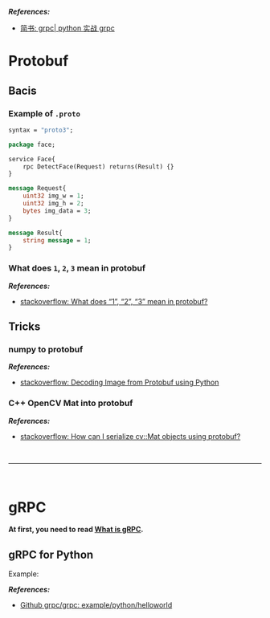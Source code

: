 ***References:***

- [简书: grpc| python 实战 grpc](https://www.jianshu.com/p/43fdfeb105ff)

# Protobuf

## Bacis

### Example of `.proto`

```protobuf
syntax = "proto3";

package face;

service Face{
    rpc DetectFace(Request) returns(Result) {}
}

message Request{
    uint32 img_w = 1;
    uint32 img_h = 2;
    bytes img_data = 3;
}

message Result{
    string message = 1;
}
```

### What does `1`, `2`, `3` mean in protobuf

***References:***

- [stackoverflow: What does “1”, “2”, “3” mean in protobuf?](https://stackoverflow.com/a/9018294/4636081)

## Tricks

### numpy to protobuf

***References:***

- [stackoverflow: Decoding Image from Protobuf using Python](https://stackoverflow.com/questions/44060763/decoding-image-from-protobuf-using-python)

### C++ OpenCV Mat into protobuf

***References:***

- [stackoverflow: How can I serialize cv::Mat objects using protobuf?](https://stackoverflow.com/questions/51553943/how-can-i-serialize-cvmat-objects-using-protobuf)

<!--  -->
<br>

***

<br>
<!--  -->

# gRPC

**At first, you need to read [What is gRPC](https://grpc.io/docs/guides/).**

## gRPC for Python

Example:

***References:***

- [Github grpc/grpc: example/python/helloworld](https://github.com/grpc/grpc/tree/v1.18.0/examples/python/helloworld)
